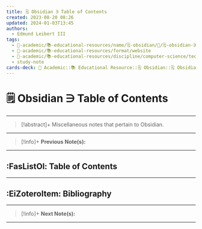 ```yaml
---
title: 🗒️ Obsidian ∋ Table of Contents
created: 2023-08-20 08:26
updated: 2024-01-03T13:45
authors:
  - Edmund Leibert III
tags:
  - 🔴-academic/📚-educational-resources/name/🗒️-obsidian/🔖/🗒️-obsidian-∋-table-of-contents
  - 🔴-academic/📚-educational-resources/format/website
  - 🔴-academic/📚-educational-resources/discipline/computer-science/technology/obsidian
  - study-note
cards-deck: 🔴 Academic::📚 Educational Resource::🗒️ Obsidian::🗒️ Obsidian ∋ Table of Contents
---
```


# 🗒️ Obsidian ∋ Table of Contents

---

> [!abstract]+ 
> Miscellaneous notes that pertain to Obsidian.

---

> [!info]+ 
> **Previous Note(s):**
> 

---

## :FasListOl: Table of Contents

---

## :EiZoteroItem: Bibliography

---

> [!info]+ 
> **Next Note(s):**
> 

---
